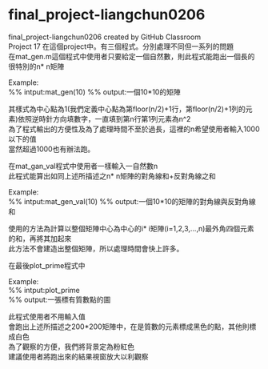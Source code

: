 # final_project-liangchun0206
final_project-liangchun0206 created by GitHub Classroom  
Project 17 
在這個project中。有三個程式。分別處理不同但一系列的問題  
在mat_gen.m這個程式中使用者只要給定一個自然數，則此程式能跑出一個長的很特別的n* n矩陣  
  
Example:  
%% intput:mat_gen(10)
%% output:一個10*10的矩陣  
  
其樣式為中心點為1(我們定義中心點為第floor(n/2)+1行，第floor(n/2)+1列的元素)依照逆時針方向填數字，一直填到第n行第1列元素為n^2  
為了程式輸出的方便性及為了處理時間不至於過長，這裡的n希望使用者輸入1000以下的值  
當然超過1000也有辦法跑。  
  
在mat_gan_val程式中使用者一樣輸入一自然數n  
此程式能算出如同上述所描述之n* n矩陣的對角線和+反對角線之和  
  
Example:  
%% intput:mat_gen_val(10)
%% output:一個10*10的矩陣的對角線與反對角線和   
  
使用的方法為計算以整個矩陣中心為中心的i* i矩陣(i=1,2,3,...,n)最外角四個元素的和，再將其加起來  
此方法不會建造出整個矩陣，所以處理時間會快上許多。  

在最後plot_prime程式中 
  
Example:  
%% intput:plot_prime  
%% output:一張標有質數點的圖  
  
此程式使用者不用輸入值  
會跑出上述所描述之200*200矩陣中，在是質數的元素標成黑色的點，其他則標成白色  
為了觀察的方便，我們將背景定為粉紅色  
建議使用者將跑出來的結果視窗放大以利觀察  
